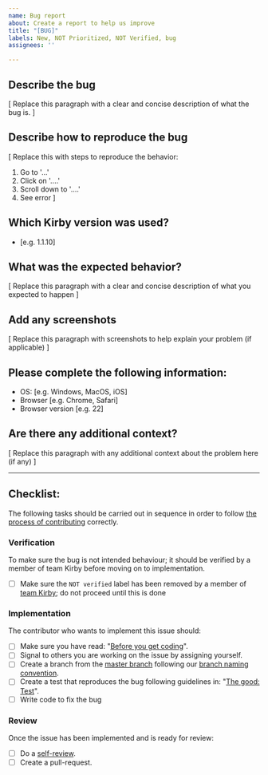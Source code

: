 ```yaml
---
name: Bug report
about: Create a report to help us improve
title: "[BUG]"
labels: New, NOT Prioritized, NOT Verified, bug
assignees: ''

---
```


<!-- 
Explanation of applied labels can be found here: https://github.com/kirbydesign/designsystem/labels
-->

## Describe the bug
[ Replace this paragraph with a clear and concise description of what the bug is. ] 

## Describe how to reproduce the bug
[ Replace this with steps to reproduce the behavior:

1. Go to '...'
2. Click on '....'
3. Scroll down to '....'
4. See error ]

## Which Kirby version was used?
- [e.g. 1.1.10]

## What was the expected behavior?
[ Replace this paragraph with a clear and concise description of what you expected to happen ]

## Add any screenshots
[ Replace this paragraph with screenshots to help explain your problem (if applicable) ]

## Please complete the following information:
- OS: [e.g. Windows, MacOS, iOS]
- Browser [e.g. Chrome, Safari]
- Browser version [e.g. 22]

## Are there any additional context?
[ Replace this paragraph with any additional context about the problem here (if any) ]

<hr />

## Checklist:

The following tasks should be carried out in sequence in order to follow [the process of contributing](../CONTRIBUTING.md/#the-process-of-contributing) correctly.

### Verification
To make sure the bug is not intended behaviour; it should be verified by a member of team Kirby before moving on to implementation. 

- [ ] Make sure the `NOT verified` label has been removed by a member of [team Kirby](../CONTRIBUTING.md/#team-kirby); do not proceed until this is done

### Implementation 
The contributor who wants to implement this issue should: 

- [ ] Make sure you have read: "[Before you get coding](../CONTRIBUTING.md/#before-you-get-coding)".
- [ ] Signal to others you are working on the issue by assigning yourself.
- [ ] Create a branch from the [master branch](https://github.com/kirbydesign/designsystem/tree/master) following our [branch naming convention](../CONTRIBUTING.md/#branch). 
- [ ] Create a test that reproduces the bug following guidelines in: "[The good: Test](../CONTRIBUTING.md/#test)". 
- [ ] Write code to fix the bug

### Review
Once the issue has been implemented and is ready for review:

- [ ] Do a [self-review](../CONTRIBUTING.md/#self-review). 
- [ ] Create a pull-request.

